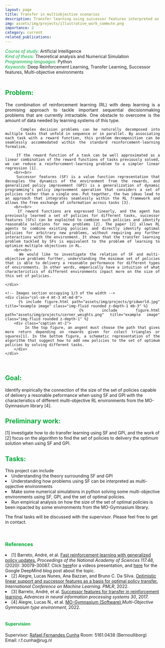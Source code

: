 ```yaml
---
layout: page
title: Transfer in multiobjective scenarios
description: Transfer learning using successor features interpreted as a multiobjectve problem
img: assets/img/projects/illustrative_work_commute.png
importance: 2
category: current
related_publications: 
---
```



<style>
    h7:after {
        content: "\A";
        white-space: pre;
    }
</style>
<h6 style="color: #00ab37;display: inline">Course of study:</h6>
<h7 style="display: inline;">Artificial Intelligence</h7>

<h6 style="color: #00ab37;display: inline">Kind of thesis:</h6> 
<h7 style="display: inline;">Theoretical analysis and Numerical Simulation</h7>

<h6 style="color: #00ab37; display: inline">Programming languages:</h6>
<h7 style="display: inline;">Python</h7>

<h6 style="color: #00ab37; display: inline">Keywords:</h6>
<h7 style="display: inline;">Deep Reinforcement Learning, Transfer Learning, Successor features, Multi-objective environments </h7>

<br>
<div class="row">
    <!-- Text section occupying 2/3 of the width -->
    <div class="col-sm-8 mt-3 mt-md-0" style="text-align: justify;">
        <h2 style="color: #00ab37;">Problem:</h2>
        The combination of reinforcement learning (RL) with deep learning is a promising approach to tackle important sequential decisionmaking problems that are currently intractable. One obstacle to overcome is the amount of data needed by learning systems of this type.  

        Complex decision problems can be naturally decomposed into multiple tasks that unfold in sequence or in parallel. By associating each task with a reward function, this problem decomposition can be seamlessly accommodated within the standard reinforcement-learning formalism.

        If the reward function of a task can be well approximated as a linear combination of the reward functions of tasks previously solved, we can reduce a reinforcement-learning problem to a simpler linear regression [1].
        <br><br>
        Successor features (SF) is a value function representation that decouples the dynamics of the environment from the rewards, and generalized policy improvement (GPI) is a generalization of dynamic programming’s policy improvement operation that considers a set of policies rather than a single one. Put together, the two ideas lead to an approach that integrates seamlessly within the RL framework and allows the free exchange of information across tasks [3].
        <br><br>
        If reward functions are expressed linearly, and the agent has previously learned a set of policies for different tasks, successor features (SFs) can be exploited to combine such policies and identify reasonable solutions for new problems [2]. The paper [2] allows RL agents to combine existing policies and directly identify optimal policies for arbitrary new problems, without requiring any further interactions with the environment. It shows that the transfer learning problem tackled by SFs is equivalent to the problem of learning to optimize multiple objectives in RL.
        <br><br>
        We would like to investigate the relation of SF and multi-objective problems further, understanding the minimum set of policies that is able to delivery a resonable performance for different types of environments. In other words, emperically have a intuition of what characteristics of different environments inpact more on the size of this set of policies. 
        
    </div>

    <!-- Images section occupying 1/3 of the width -->
    <div class="col-sm-4 mt-3 mt-md-0">
        {% include figure.html path="assets/img/projects/gridworld.jpg" title="example image" class="img-fluid rounded z-depth-1 mb-3" %}
        {% include figure.html path="assets/img/projects/corner_weights.png" title="example image" class="img-fluid rounded z-depth-1" %}
        <div class="caption mt-2">
            In the top figure, an angent must choose the path that gives more return depending on rewards given for colect triangles or squares[1]. In the bottom figure, a schematic representation of the algorithm that suggest how to add new policies to the set of optimum policies by solving different tasks.
        </div>
    </div>
</div>

<br>
<h2 style="color: #00ab37;">Goal:</h2>
Identify enpirically the connection of the size of the set of policies capable of delivery a resonable peformance when using SF and GPI with the characteristics of different multi-objective RL environments from the MO-Gymnasium library [4].

<br>
<h2 style="color: #00ab37;">Preliminary work:</h2>
[1] investigate how to do transfer learning using SF and GPI, and the work of [2] focus on the algorithm to find the set of policies to delivery the optimum solution when using SF and GPI. 

<br>
<h2 style="color: #00ab37;">Tasks:</h2>
This project can include
<li>Understanding the theory surrounding SF and GPI</li>
<li>Understanding how problems using SF can be interpreted as multi-opjective environments</li>
<li>Make some numerical simulations in python solving some multi-objective environments using SF, GPI, and the set of optimal policies.</li>
<li>Run empirical analysis on how the size of the set of optimal policies is been inpacted by some environments from the MO-Gymnasium library. </li>

The final tasks will be discussed with the supervisor. Please feel free to get in contact.
 

<br>
<h3 style="color: #00ab37;">References</h3>

<li>[1] Barreto, André, et al. <a href="https://www.davidsilver.uk/wp-content/uploads/2020/09/Fast-reinforcement.pdf">Fast reinforcement learning with generalized policy updates.</a> <i>Proceedings of the National Academy of Sciences 117.48</i>, (2020): 30079-30087. Click <a href="https://www.youtube.com/watch?v=6_7vE08acVM">here</a>for a videos presentation, and <a href="https://www.deepmind.com/blog/fast-reinforcement-learning-through-the-composition-of-behaviours">here</a> for the Google DeepMind blog post about the topic.</li>

<li>[2] Alegre, Lucas Nunes, Ana Bazzan, and Bruno C. Da Silva. <a href="https://proceedings.mlr.press/v162/alegre22a.html">Optimistic linear support and successor features as a basis for optimal policy transfer.</a> <i>International Conference on Machine Learning. PMLR</i>, 2022.</li>

<li>[3] Barreto, André, et al. <a href="https://proceedings.neurips.cc/paper/2017/hash/350db081a661525235354dd3e19b8c05-Abstract.html">Successor features for transfer in reinforcement learning.</a> <i>Advances in neural information processing systems 30</i>, 2017.</li>

<li>[4] Alegre, Lucas N., et al. <a href="https://mo-gymnasium.farama.org/">MO-Gymnasium (Software) </a> <i>Multi-Objective Gymnasium type environment</i>, 2022.</li>



<br>
<h4 style="color: #00ab37;">Supervision</h4>
Supervisor: <a href="https://www.rug.nl/staff/r.f.cunha/?lang=en">Rafael Fernandes Cunha</a>  
Room: 5161.0438 (Bernoulliborg)  
Email: r.f.cunha@rug.nl







